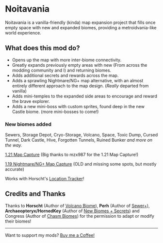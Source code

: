 # Noitavania
Noitavania is a vanilla-friendly (kinda) map expansion project that fills once empty space with new and expanded biomes, providing a metroidvania-like world experience.

## What does this mod do?
* Opens up the map with more inter-biome connectivity.
* Greatly expands previously empty areas with new (From across the modding community and I) and returning biomes.
* Adds additional secrets and rewards across the map.
* Adds a sprawling Nightmare/NG+ map alternative, with an almost entirely different approach to the map design. (*Really* departed from vanilla)
* Adds mini-temples to the expanded side areas to encourage and reward the brave explorer.
* Adds a new mini-boss with custom sprites, found deep in the new Castle biome. (more mini-bosses to come!)

### New biomes added
Sewers, Storage Depot, Cryo-Storage, Volcano, Space, Toxic Dump, Cursed Tunnel, Dark Castle, Hive, Forgotten Tunnels, Ruined Bunker _and more on the way._

[1.21 Map Capture](https://easyzoom.com/image/243831) (Big thanks to mzx987 for the 1.21 Map Capture!)


[1.19 Nightmare/NG+ Map Capture](https://easyzoom.com/image/243834) (OLD and missing some spots, but mostly accurate)

Works with Horscht's [Location Tracker](https://steamcommunity.com/sharedfiles/filedetails/?id=2227903743)!

## Credits and Thanks
Thanks to __Horscht__ (Author of [Volcano Biome](https://steamcommunity.com/sharedfiles/filedetails/?id=2028431626)), __Perh__ (Author of [Sewer+](https://steamcommunity.com/sharedfiles/filedetails/?id=1976633201)), __Archaeopteryx/HornedKey__ (Author of 
[New Biomes + Secrets](https://steamcommunity.com/sharedfiles/filedetails/?id=1985575640)) and Congress (Author of [Chasm Biomes](https://steamcommunity.com/sharedfiles/filedetails/?id=2334635191)) for the permission to adapt or modify their biomes!
- - - -
Want to support my mods? [Buy me a Coffee!](https://ko-fi.com/tanksy)